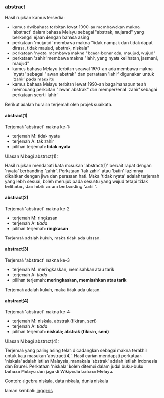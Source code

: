 ---
---

### abstract

Hasil rujukan kamus tersedia:

- kamus dwibahasa terbitan lewat 1990-an membawakan makna
'abstract' dalam bahasa Melayu sebagai "abstrak, mujarad"
yang berkongsi ejaan dengan bahasa asing
- perkataan 'mujarad' membawa makna "tidak nampak dan tidak
dapat dirasa, tidak maujud, abstrak, niskala"
- perkataan 'nyata' membawa makna "benar-benar ada, maujud,
wujud"
- perkataan 'zahir' membawa makna "lahir, yang nyata
kelihatan, jasmani, maujud"
- kamus bahasa Melayu terbitan seawal 1970-an ada membawa
makna 'nyata' sebagai "lawan abstrak" dan perkataan 'lahir'
digunakan untuk 'zahir' pada masa itu
- kamus bahasa Melayu terbitan lewat 1990-an bagaimanapun
telah membuang perkaitan "lawan abstrak" dan memperkenal
'zahir' sebagai perkataan seerti 'lahir'

Berikut adalah huraian terjemah oleh projek suaikata.

#### abstract(1)

Terjemah 'abstract' makna ke-1:

- terjemah M: tidak nyata
- terjemah A: tak zahir
- pilihan terjemah: **tidak nyata**

Ulasan M bagi abstract(1):

Hasil rujukan mendapati kata masukan 'abstract(1)' berkait
rapat dengan 'nyata' berbanding 'zahir'. Perkataan 'tak
zahir' atau 'batin' lazimnya dikaitkan dengan jiwa dan
perasaan hati. Maka 'tidak nyata' adalah terjemah yang
lebih sesuai, boleh merujuk pada sesuatu yang wujud tetapi
tidak kelihatan, dan lebih umum berbanding 'zahir'.

#### abstract(2)

Terjemah 'abstract' makna ke-2:

- terjemah M: ringkasan
- terjemah A: *tiada*
- pilihan terjemah: **ringkasan**

Terjemah adalah kukuh, maka tidak ada ulasan.

#### abstract(3)

Terjemah 'abstract' makna ke-3:

- terjemah M: meringkaskan, memisahkan atau tarik
- terjemah A: *tiada*
- pilihan terjemah: **meringkaskan, memisahkan atau tarik**

Terjemah adalah kukuh, maka tidak ada ulasan.

#### abstract(4)

Terjemah 'abstract' makna ke-4:

- terjemah M: niskala, abstrak (fikiran, seni)
- terjemah A: *tiada*
- pilihan terjemah: **niskala; abstrak (fikiran, seni)**

Ulasan M bagi abstract(4):

Terjemah yang paling asing telah dicadangkan sebagai makna
terakhir untuk kata masukan 'abstract(4)'. Hasil carian
mendapati perkataan 'niskala' adalah istilah Malaysia,
manakala 'abstrak' adalah istilah Indonesia dan Brunei.
Perkataan 'niskala' boleh ditemui dalam judul buku-buku
bahasa Melayu dan juga di Wikipedia bahasa Melayu.

Contoh: algebra niskala, data niskala, dunia niskala

laman kembali: [inggeris][0]

  [0]: ../inggeris.md
